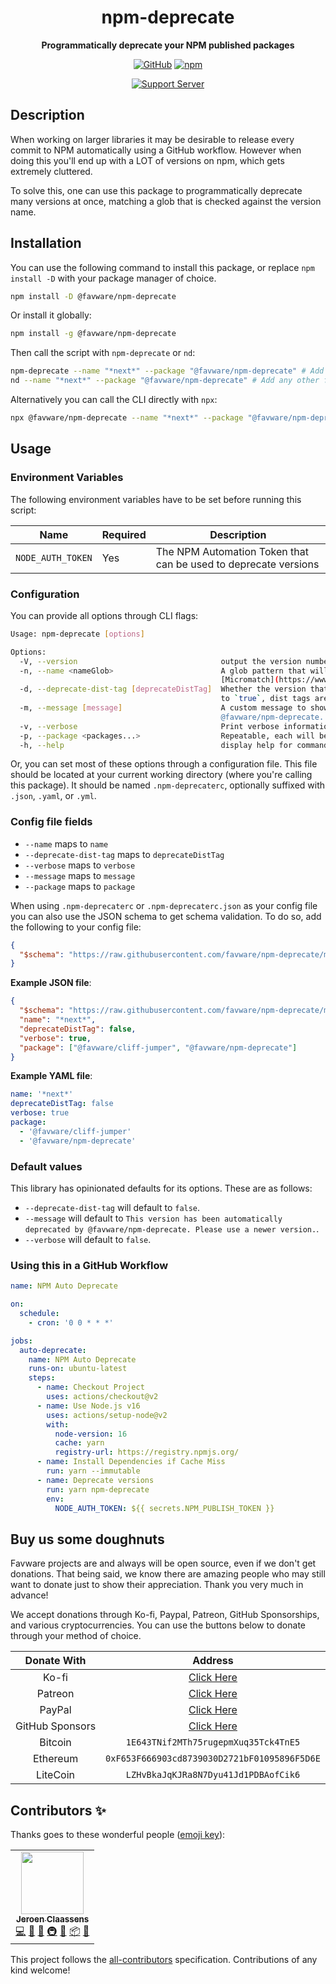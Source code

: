 <div align="center">

# npm-deprecate

**Programmatically deprecate your NPM published packages**

[![GitHub](https://img.shields.io/github/license/favware/npm-deprecate)](https://github.com/favware/npm-deprecate/blob/main/LICENSE)
[![npm](https://img.shields.io/npm/v/@favware/npm-deprecate?color=crimson&logo=npm)](https://www.npmjs.com/package/@favware/npm-deprecate)

[![Support Server](https://discord.com/api/guilds/512303595966824458/embed.png?style=banner2)](https://join.favware.tech)

</div>

## Description

When working on larger libraries it may be desirable to release every commit to
NPM automatically using a GitHub workflow. However when doing this you'll end up
with a LOT of versions on npm, which gets extremely cluttered.

To solve this, one can use this package to programmatically deprecate many
versions at once, matching a glob that is checked against the version name.

## Installation

You can use the following command to install this package, or replace
`npm install -D` with your package manager of choice.

```sh
npm install -D @favware/npm-deprecate
```

Or install it globally:

```sh
npm install -g @favware/npm-deprecate
```

Then call the script with `npm-deprecate` or `nd`:

```sh
npm-deprecate --name "*next*" --package "@favware/npm-deprecate" # Add any other flags or use --help
nd --name "*next*" --package "@favware/npm-deprecate" # Add any other flags or use --help
```

Alternatively you can call the CLI directly with `npx`:

```sh
npx @favware/npm-deprecate --name "*next*" --package "@favware/npm-deprecate" # Add any other flags or use --help
```

## Usage

### Environment Variables

The following environment variables have to be set before running this script:

| Name              | Required | Description                                                     |
| ----------------- | -------- | --------------------------------------------------------------- |
| `NODE_AUTH_TOKEN` | Yes      | The NPM Automation Token that can be used to deprecate versions |

### Configuration

You can provide all options through CLI flags:

```sh
Usage: npm-deprecate [options]

Options:
  -V, --version                                output the version number
  -n, --name <nameGlob>                        A glob pattern that will determine which packages are deprecated. Anything that passes
                                               [Micromatch](https://www.npmjs.com/package/micromatch) will work here. For example set `*dev*` to match `13.2.0-dev.123a`.
  -d, --deprecate-dist-tag [deprecateDistTag]  Whether the version that is in the current dist tags should be preserved or not. By default dist tags are preserved. When set
                                               to `true`, dist tags are pruned. (default: false)
  -m, --message [message]                      A custom message to show for all the deprecated versions. (default: "This version has been automatically deprecated by
                                               @favware/npm-deprecate. Please use a newer version.")
  -v, --verbose                                Print verbose information (default: false)
  -p, --package <packages...>                  Repeatable, each will be treated as another package. The packages that should be deprecated
  -h, --help                                   display help for command
```

Or, you can set most of these options through a configuration file. This file
should be located at your current working directory (where you're calling this
package). It should be named `.npm-deprecaterc`, optionally suffixed with
`.json`, `.yaml`, or `.yml`.

### Config file fields

- `--name` maps to `name`
- `--deprecate-dist-tag` maps to `deprecateDistTag`
- `--verbose` maps to `verbose`
- `--message` maps to `message`
- `--package` maps to `package`

When using `.npm-deprecaterc` or `.npm-deprecaterc.json` as your config file you
can also use the JSON schema to get schema validation. To do so, add the
following to your config file:

```json
{
  "$schema": "https://raw.githubusercontent.com/favware/npm-deprecate/main/assets/npm-deprecate.schema.json"
}
```

**Example JSON file**:

```json
{
  "$schema": "https://raw.githubusercontent.com/favware/npm-deprecate/main/assets/npm-deprecate.schema.json",
  "name": "*next*",
  "deprecateDistTag": false,
  "verbose": true,
  "package": ["@favware/cliff-jumper", "@favware/npm-deprecate"]
}
```

**Example YAML file**:

```yaml
name: '*next*'
deprecateDistTag: false
verbose: true
package:
  - '@favware/cliff-jumper'
  - '@favware/npm-deprecate'
```

### Default values

This library has opinionated defaults for its options. These are as follows:

- `--deprecate-dist-tag` will default to `false`.
- `--message` will default to
  `This version has been automatically deprecated by @favware/npm-deprecate. Please use a newer version.`.
- `--verbose` will default to `false`.

### Using this in a GitHub Workflow

```yaml
name: NPM Auto Deprecate

on:
  schedule:
    - cron: '0 0 * * *'

jobs:
  auto-deprecate:
    name: NPM Auto Deprecate
    runs-on: ubuntu-latest
    steps:
      - name: Checkout Project
        uses: actions/checkout@v2
      - name: Use Node.js v16
        uses: actions/setup-node@v2
        with:
          node-version: 16
          cache: yarn
          registry-url: https://registry.npmjs.org/
      - name: Install Dependencies if Cache Miss
        run: yarn --immutable
      - name: Deprecate versions
        run: yarn npm-deprecate
        env:
          NODE_AUTH_TOKEN: ${{ secrets.NPM_PUBLISH_TOKEN }}
```

## Buy us some doughnuts

Favware projects are and always will be open source, even if we don't get
donations. That being said, we know there are amazing people who may still want
to donate just to show their appreciation. Thank you very much in advance!

We accept donations through Ko-fi, Paypal, Patreon, GitHub Sponsorships, and
various cryptocurrencies. You can use the buttons below to donate through your
method of choice.

|   Donate With   |                      Address                      |
| :-------------: | :-----------------------------------------------: |
|      Ko-fi      |  [Click Here](https://donate.favware.tech/kofi)   |
|     Patreon     | [Click Here](https://donate.favware.tech/patreon) |
|     PayPal      | [Click Here](https://donate.favware.tech/paypal)  |
| GitHub Sponsors |  [Click Here](https://github.com/sponsors/Favna)  |
|     Bitcoin     |       `1E643TNif2MTh75rugepmXuq35Tck4TnE5`        |
|    Ethereum     |   `0xF653F666903cd8739030D2721bF01095896F5D6E`    |
|    LiteCoin     |       `LZHvBkaJqKJRa8N7Dyu41Jd1PDBAofCik6`        |

## Contributors ✨

Thanks goes to these wonderful people
([emoji key](https://allcontributors.org/docs/en/emoji-key)):

<!-- ALL-CONTRIBUTORS-LIST:START - Do not remove or modify this section -->
<!-- prettier-ignore-start -->
<!-- markdownlint-disable -->
<table>
  <tr>
    <td align="center"><a href="https://favware.tech/"><img src="https://avatars3.githubusercontent.com/u/4019718?v=4?s=100" width="100px;" alt=""/><br /><sub><b>Jeroen Claassens</b></sub></a><br /><a href="https://github.com/npm-deprecate/favware/commits?author=Favna" title="Code">💻</a> <a href="#design-Favna" title="Design">🎨</a> <a href="#ideas-Favna" title="Ideas, Planning, & Feedback">🤔</a> <a href="#infra-Favna" title="Infrastructure (Hosting, Build-Tools, etc)">🚇</a> <a href="#maintenance-Favna" title="Maintenance">🚧</a> <a href="#platform-Favna" title="Packaging/porting to new platform">📦</a> <a href="#projectManagement-Favna" title="Project Management">📆</a></td>
  </tr>
</table>

<!-- markdownlint-restore -->
<!-- prettier-ignore-end -->

<!-- ALL-CONTRIBUTORS-LIST:END -->

This project follows the
[all-contributors](https://github.com/all-contributors/all-contributors)
specification. Contributions of any kind welcome!
